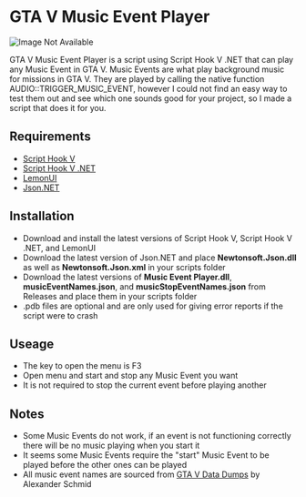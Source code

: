 # GTA V Music Event Player
![Image Not Available](https://drive.google.com/uc?export=view&id=1E2Eaq2Udh6x54KhEn7H7-DYO4qGcO00m)

GTA V Music Event Player is a script using Script Hook V .NET that can play any Music Event in GTA V. Music Events are what play background music for missions in GTA V. They are played by calling the native function AUDIO::TRIGGER_MUSIC_EVENT, however I could not find an easy way to test them out and see which one sounds good for your project, so I made a script that does it for you.
## Requirements 
- [Script Hook V](http://www.dev-c.com/gtav/scripthookv/)
- [Script Hook V .NET](https://github.com/crosire/scripthookvdotnet)
- [LemonUI](https://github.com/justalemon/LemonUI)
- [Json.NET](https://github.com/JamesNK/Newtonsoft.Json)
## Installation
- Download and install the latest versions of Script Hook V, Script Hook V .NET, and LemonUI
- Download the latest version of Json.NET and place **Newtonsoft.Json.dll** as well as **Newtonsoft.Json.xml** in your scripts folder
- Download the latest versions of **Music Event Player.dll**, **musicEventNames.json**, and **musicStopEventNames.json** from Releases and place them in your scripts folder
- .pdb files are optional and are only used for giving error reports if the script were to crash
## Useage
- The key to open the menu is F3
- Open menu and start and stop any Music Event you want
- It is not required to stop the current event before playing another
## Notes
- Some Music Events do not work, if an event is not functioning correctly there will be no music playing when you start it
- It seems some Music Events require the "start" Music Event to be played before the other ones can be played
- All music event names are sourced from [GTA V Data Dumps](https://github.com/DurtyFree/gta-v-data-dumps) by Alexander Schmid
